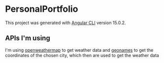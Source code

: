 # PersonalPortfolio

This project was generated with [Angular CLI](https://github.com/angular/angular-cli) version 15.0.2.

## APIs I'm using

I'm using [openweathermap](https://home.openweathermap.org/) to get weather data and [geonames](https://www.geonames.org/) to get the coordinates of the chosen city, which then are used to get the weather data
